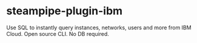# steampipe-plugin-ibm
Use SQL to instantly query instances, networks, users and more from IBM Cloud. Open source CLI. No DB required.
